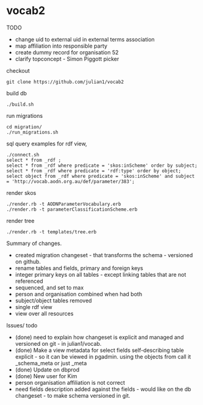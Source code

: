 vocab2
======

TODO
  * change uid to external uid in external terms association
  * map affiliation into responsible party
  * create dummy record for organisation 52
  * clarify topconcept - Simon Piggott picker


checkout

    git clone https://github.com/julian1/vocab2

build db

    ./build.sh

run migrations

    cd migration/
    ./run_migrations.sh

sql query examples for rdf view,

    ./connect.sh
    select * from _rdf ;
    select * from _rdf where predicate = 'skos:inScheme' order by subject;
    select * from _rdf where predicate = 'rdf:type' order by object;
    select object from _rdf where predicate = 'skos:inScheme' and subject = 'http://vocab.aodn.org.au/def/parameter/383';

render skos

    ./render.rb -t AODNParameterVocabulary.erb
    ./render.rb -t parameterClassificationScheme.erb

render tree

    ./render.rb -t templates/tree.erb


Summary of changes.
  * created migration changeset - that transforms the schema - versioned on github.
  * rename tables and fields, primary and foreign keys
  * integer primary keys on all tables - except linking tables that are not referenced
  * sequenced, and set to max
  * person and organisation combined when had both
  * subject/object tables removed
  * single rdf view
  * view over all resources

Issues/ todo
  * (done) need to explain how changeset is explicit and managed and versioned on git - in julian1/vocab.
  * (done) Make a view metadata for select fields  self-describing table explicit - so it can be viewed in pgadmin. using the objects from
     call it _schema_meta or just _meta
  * (done) Update on dbprod
  * (done) New user for Kim
  * person organisation affiliation is not correct
  * need fields description added against the fields - would like on the db changeset - to make schema versioned in git.

